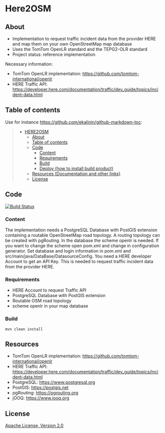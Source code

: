 # Here2OSM

## About

* Implementation to request traffic incident data from the provider HERE and map them on your own OpenStreetMap map database
* Uses the TomTom OpenLR standard and the TEPG2-OLR standard
* Project status: reference implementation

Necessary information:

* TomTom OpenLR implementation: <https://github.com/tomtom-international/openlr>
* HERE Traffic API: <https://developer.here.com/documentation/traffic/dev_guide/topics/incident-data.html>

## Table of contents

Use for instance <https://github.com/ekalinin/github-markdown-toc>:

> * [HERE2OSM](#title--repository-name)
>   * [About](#about)
>   * [Table of contents](#table-of-contents)
>   * [Code](#code)
>     * [Content](#content)
>     * [Requirements](#requirements)
>     * [Build](#build)
>     * [Deploy (how to install build product)](#deploy-how-to-install-build-product)
>   * [Resources (Documentation and other links)](#resources-documentation-and-other-links)
>   * [License](#license)

## Code

[![Build Status](https://qa.nuxeo.org/jenkins/buildStatus/icon?job=/nuxeo/addons_nuxeo-sample-project-master)](https://qa.nuxeo.org/jenkins/job/nuxeo/job/addons_nuxeo-sample-project-master/)

### Content

The implementation needs a PostgreSQL Database with PostGIS extension containing a routable OpenStreetMap road topology. 
A routing topology can be created with pgRouting. In the database the scheme openlr is needed. 
If you want to change the scheme open pom.xml and change in configuration generator. 
Set database and login information in pom.xml and src/main/java/DataBase/DatasourceConfig. You need a HERE developer Account to get an API Key. This is needed to 
request traffic incident data from the provider HERE.

### Requirements

* HERE Account to request Traffic API
* PostgreSQL Database with PostGIS extension 
* Routable OSM road topology 
* scheme openlr in your map database 

### Build

    mvn clean install

## Resources

* TomTom OpenLR implementation: <https://github.com/tomtom-international/openlr>
* HERE Traffic API: <https://developer.here.com/documentation/traffic/dev_guide/topics/incident-data.html>
* PostgreSQL: <https://www.postgresql.org>
* PostGIS: <https://postgis.net>
* pgRouting: <https://pgrouting.org>
* jOOQ: <https://www.jooq.org>

## License

[Apache License, Version 2.0](http://www.apache.org/licenses/LICENSE-2.0.html)

